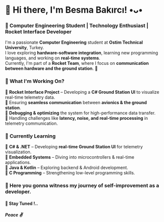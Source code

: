 # 👋 Hi there, I'm Besma Bakırcı! •ᴗ•

### 🚀 Computer Engineering Student | Technology Enthusiast | Rocket Interface Developer  

I'm a passionate **Computer Engineering** student at **Ostim Technical University**, Turkey.  
I love exploring **hardware-software integration**, learning new programming languages, and working on **real-time systems**.  
Currently, I'm part of a **Rocket Team**, where I focus on **communication between hardware and the ground station**. 🚀  


### 🔭 **What I'm Working On?**  
🔹 **Rocket Interface Project** – Developing a **C# Ground Station UI** to visualize real-time telemetry data.  
🔹 Ensuring **seamless communication** between **avionics & the ground station**.  
🔹 **Debugging & optimizing** the system for high-performance data transfer.  
🔹 Handling challenges like **latency, noise, and real-time processing** in telemetry communication.  

### 🌱 **Currently Learning**  
🔹 **C# & .NET** – Developing **real-time Ground Station UI** for telemetry visualization.  
🔹 **Embedded Systems** – Diving into microcontrollers & real-time applications.  
🔹 **Java & Kotlin** – Exploring backend & Android development.  
🔹 **C Programming** – Strengthening low-level programming skills.  

### 🚀 Here you gonna witness my journey of self-improvement as a developer.
#### 🙂 Stay Tuned !..
##### Peace ✌️
